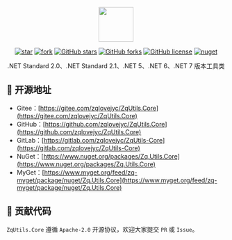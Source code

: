 <p></p>
<p></p>

<p align="center">
<img src="https://gitee.com/zqlovejyc/ZqUtils.Core/raw/master/ZqUtils.Core/Icon/utils.png" height="80"/>
</p>

<div align="center">

[![star](https://gitee.com/zqlovejyc/ZqUtils.Core/badge/star.svg)](https://gitee.com/zqlovejyc/ZqUtils.Core/stargazers) [![fork](https://gitee.com/zqlovejyc/ZqUtils.Core/badge/fork.svg)](https://gitee.com/zqlovejyc/ZqUtils.Core/members) [![GitHub stars](https://img.shields.io/github/stars/zqlovejyc/ZqUtils.Core?logo=github)](https://github.com/zqlovejyc/ZqUtils.Core/stargazers) [![GitHub forks](https://img.shields.io/github/forks/zqlovejyc/ZqUtils.Core?logo=github)](https://github.com/zqlovejyc/ZqUtils.Core/network) [![GitHub license](https://img.shields.io/badge/license-Apache2-yellow)](https://github.com/zqlovejyc/ZqUtils.Core/blob/master/LICENSE) [![nuget](https://img.shields.io/nuget/v/Zq.Utils.Core.svg?cacheSeconds=10800)](https://www.nuget.org/packages//Zq.Utils.Core)

</div>

<p></p>

<div align="center">

.NET Standard 2.0、.NET Standard 2.1、.NET 5、.NET 6、.NET 7 版本工具类

</div>


## 🌭 开源地址

- Gitee：[https://gitee.com/zqlovejyc/ZqUtils.Core](https://gitee.com/zqlovejyc/ZqUtils.Core)
- GitHub：[https://github.com/zqlovejyc/ZqUtils.Core](https://github.com/zqlovejyc/ZqUtils.Core)
- GitLab：[https://gitlab.com/zqlovejyc/ZqUtils-Core](https://gitlab.com/zqlovejyc/ZqUtils-Core)
- NuGet：[https://www.nuget.org/packages/Zq.Utils.Core](https://www.nuget.org/packages/Zq.Utils.Core)
- MyGet：[https://www.myget.org/feed/zq-myget/package/nuget/Zq.Utils.Core](https://www.myget.org/feed/zq-myget/package/nuget/Zq.Utils.Core)

## 🍻 贡献代码

`ZqUtils.Core` 遵循 `Apache-2.0` 开源协议，欢迎大家提交 `PR` 或 `Issue`。
